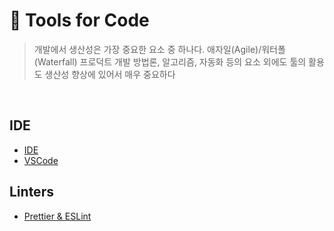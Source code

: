 # 🔧 Tools for Code

> 개발에서 생산성은 가장 중요한 요소 중 하나다. 애자일(Agile)/워터폴(Waterfall) 프로덕트 개발 방법론, 알고리즘, 자동화 등의 요소 외에도 툴의 활용도 생산성 향상에 있어서 매우 중요하다

<br>

## IDE

- [IDE](https://github.com/jacenam/WIL-archive/blob/main/Productivity/Tools-for-Code/IDE/ide.md)
- [VSCode](https://github.com/jacenam/WIL-archive/blob/main/Productivity/Tools-for-Code/VSCode/vscode-settings.md)

## Linters

- [Prettier & ESLint](https://github.com/jacenam/WIL-archive/blob/main/Productivity/Tools-for-Code/Linters/prettier-eslint.md)